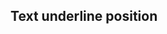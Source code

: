 ## Text underline position


<!-- <values.textUnderlinePosition> -->
<!-- </values.textUnderlinePosition> -->

<!-- <variants.textUnderlinePosition> -->
<!-- </variants.textUnderlinePosition> -->
